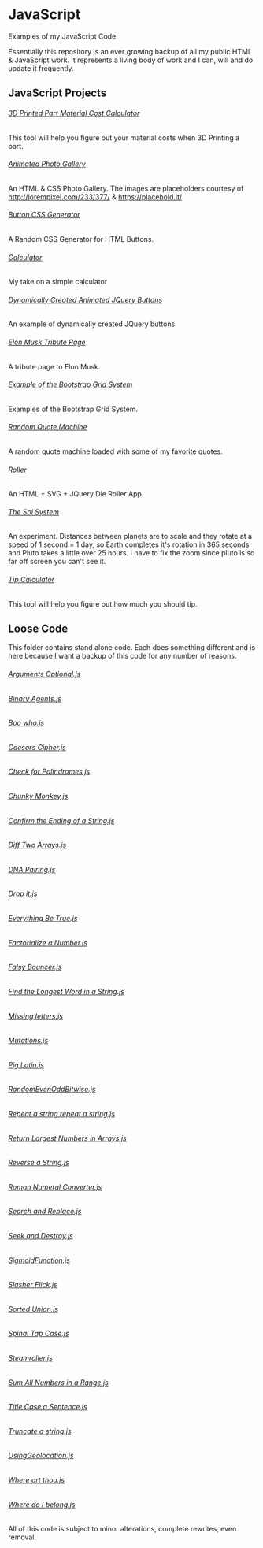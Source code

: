 # JavaScript
Examples of my JavaScript Code

Essentially this repository is an ever growing backup of all my public HTML & JavaScript work. It represents a living body of work and I can, will and do update it frequently.

## JavaScript Projects

###### [3D Printed Part Material Cost Calculator](https://github.com/geekgirljoy/JavaScript/tree/master/Projects/3D%20Printed%20Part%20Material%20Cost%20Calculator)
This tool will help you figure out your material costs when 3D Printing a part.

###### [Animated Photo Gallery](https://github.com/geekgirljoy/JavaScript/tree/master/Projects/Animated%20Photo%20Gallery)
An HTML & CSS Photo Gallery. The images are placeholders courtesy of http://lorempixel.com/233/377/ & https://placehold.it/

###### [Button CSS Generator](https://github.com/geekgirljoy/JavaScript/tree/master/Projects/ButtonCSSGenerator)
A Random CSS Generator for HTML Buttons.

###### [Calculator](https://github.com/geekgirljoy/JavaScript/tree/master/Projects/Calculator)
My take on a simple calculator

###### [Dynamically Created Animated JQuery Buttons](Projects/Dynamically%20Created%20Animated%20JQuery%20Buttons)
An example of dynamically created JQuery buttons.

###### [Elon Musk Tribute Page](https://github.com/geekgirljoy/JavaScript/tree/master/Projects/Elon%20Musk%20Tribute%20Page)
A tribute page to Elon Musk.

###### [Example of the Bootstrap Grid System](https://github.com/geekgirljoy/JavaScript/tree/master/Projects/Example%20of%20the%20Bootstrap%20Grid%20System)
Examples of the Bootstrap Grid System.

###### [Random Quote Machine](https://github.com/geekgirljoy/JavaScript/tree/master/Projects/Random%20Quote%20Machine)
A random quote machine loaded with some of my favorite quotes.

###### [Roller](https://github.com/geekgirljoy/JavaScript/tree/master/Projects/Roller)
An HTML + SVG + JQuery Die Roller App.

###### [The Sol System](https://github.com/geekgirljoy/JavaScript/tree/master/Projects/The%20Sol%20System)
An experiment. Distances between planets are to scale and they rotate at a speed of 1 second = 1 day, so Earth completes it's rotation in 365 seconds and Pluto  takes a little over 25 hours.  I have to fix the zoom since pluto is so far off screen you can't see it.

###### [Tip Calculator](https://github.com/geekgirljoy/JavaScript/tree/master/Projects/Tip%20Calculator)
This tool will help you figure out how much you should tip.


## Loose Code
This folder contains stand alone code. Each does something different and is here because I want a backup of this code for any number of reasons.                                
###### [Arguments Optional.js](https://github.com/geekgirljoy/JavaScript/blob/master/Loose%20Code/Arguments%20Optional.js)
###### [Binary Agents.js](https://github.com/geekgirljoy/JavaScript/blob/master/Loose%20Code/Binary%20Agents.js)
###### [Boo who.js](https://github.com/geekgirljoy/JavaScript/blob/master/Loose%20Code/Boo%20who.js)
###### [Caesars Cipher.js](https://github.com/geekgirljoy/JavaScript/blob/master/Loose%20Code/Caesars%20Cipher.js)
###### [Check for Palindromes.js](https://github.com/geekgirljoy/JavaScript/blob/master/Loose%20Code/Check%20for%20Palindromes.js)
###### [Chunky Monkey.js](https://github.com/geekgirljoy/JavaScript/blob/master/Loose%20Code/Chunky%20Monkey.js)
###### [Confirm the Ending of a String.js](https://github.com/geekgirljoy/JavaScript/blob/master/Loose%20Code/Confirm%20the%20Ending%20of%20a%20String.js)
###### [Diff Two Arrays.js](https://github.com/geekgirljoy/JavaScript/blob/master/Loose%20Code/Diff%20Two%20Arrays.js)
###### [DNA Pairing.js](https://github.com/geekgirljoy/JavaScript/blob/master/Loose%20Code/DNA%20Pairing.js)
###### [Drop it.js](https://github.com/geekgirljoy/JavaScript/blob/master/Loose%20Code/Drop%20it.js)
###### [Everything Be True.js](https://github.com/geekgirljoy/JavaScript/blob/master/Loose%20Code/Everything%20Be%20True.js)
###### [Factorialize a Number.js](https://github.com/geekgirljoy/JavaScript/blob/master/Loose%20Code/Factorialize%20a%20Number.js)
###### [Falsy Bouncer.js](https://github.com/geekgirljoy/JavaScript/blob/master/Loose%20Code/Falsy%20Bouncer.js)
###### [Find the Longest Word in a String.js](https://github.com/geekgirljoy/JavaScript/blob/master/Loose%20Code/Find%20the%20Longest%20Word%20in%20a%20String.js)
###### [Missing letters.js](https://github.com/geekgirljoy/JavaScript/blob/master/Loose%20Code/Missing%20letters.js)
###### [Mutations.js](https://github.com/geekgirljoy/JavaScript/blob/master/Loose%20Code/Mutations.js)
###### [Pig Latin.js](https://github.com/geekgirljoy/JavaScript/blob/master/Loose%20Code/Pig%20Latin.js)
###### [RandomEvenOddBitwise.js](https://github.com/geekgirljoy/JavaScript/blob/master/Loose%20Code/RandomEvenOddBitwise.js)
###### [Repeat a string repeat a string.js](https://github.com/geekgirljoy/JavaScript/blob/master/Loose%20Code/Repeat%20a%20string%20repeat%20a%20string.js)
###### [Return Largest Numbers in Arrays.js](https://github.com/geekgirljoy/JavaScript/blob/master/Loose%20Code/Return%20Largest%20Numbers%20in%20Arrays.js)
###### [Reverse a String.js](https://github.com/geekgirljoy/JavaScript/blob/master/Loose%20Code/Reverse%20a%20String.js)
###### [Roman Numeral Converter.js](https://github.com/geekgirljoy/JavaScript/blob/master/Loose%20Code/Roman%20Numeral%20Converter.js)
###### [Search and Replace.js](https://github.com/geekgirljoy/JavaScript/blob/master/Loose%20Code/Search%20and%20Replace.js)
###### [Seek and Destroy.js](https://github.com/geekgirljoy/JavaScript/blob/master/Loose%20Code/Seek%20and%20Destroy.js)
###### [SigmoidFunction.js](https://github.com/geekgirljoy/JavaScript/blob/master/Loose%20Code/SigmoidFunction.js)
###### [Slasher Flick.js](https://github.com/geekgirljoy/JavaScript/blob/master/Loose%20Code/Slasher%20Flick.js)
###### [Sorted Union.js](https://github.com/geekgirljoy/JavaScript/blob/master/Loose%20Code/Sorted%20Union.js)
###### [Spinal Tap Case.js](https://github.com/geekgirljoy/JavaScript/blob/master/Loose%20Code/Spinal%20Tap%20Case.js)
###### [Steamroller.js](https://github.com/geekgirljoy/JavaScript/blob/master/Loose%20Code/Steamroller.js)
###### [Sum All Numbers in a Range.js](https://github.com/geekgirljoy/JavaScript/blob/master/Loose%20Code/Sum%20All%20Numbers%20in%20a%20Range.js)
###### [Title Case a Sentence.js](https://github.com/geekgirljoy/JavaScript/blob/master/Loose%20Code/Title%20Case%20a%20Sentence.js)
###### [Truncate a string.js](https://github.com/geekgirljoy/JavaScript/blob/master/Loose%20Code/Truncate%20a%20string.js)
###### [UsingGeolocation.js](https://github.com/geekgirljoy/JavaScript/blob/master/Loose%20Code/UsingGeolocation.js)
###### [Where art thou.js](https://github.com/geekgirljoy/JavaScript/blob/master/Loose%20Code/Where%20art%20thou.js)
###### [Where do I belong.js](https://github.com/geekgirljoy/JavaScript/blob/master/Loose%20Code/Wherevdo%20I%20belong.js)



All of this code is subject to minor alterations, complete rewrites, even removal.
